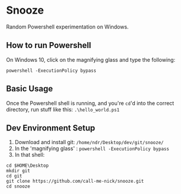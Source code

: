 # Snooze

Random Powershell experimentation on Windows.

## How to run Powershell

On Windows 10, click on the magnifying glass and type the following:

```shell
powershell -ExecutionPolicy bypass
```

## Basic Usage

Once the Powershell shell is running, and you're `cd`'d into the correct directory, run stuff like this: `.\hello_world.ps1`

## Dev Environment Setup

1. Download and install git: `/home/ndr/Desktop/dev/git/snooze/`
1. In the 'magnifying glass' : `powershell -ExecutionPolicy bypass`
1. In that shell:

```shell
cd $HOME\Desktop
mkdir git
cd git
git clone https://github.com/call-me-nick/snooze.git
cd snooze
```
